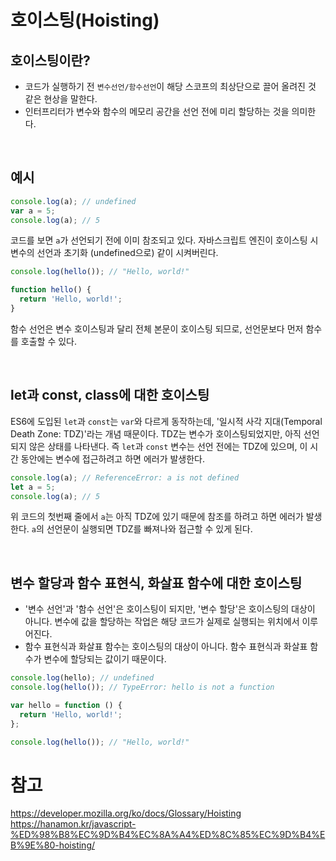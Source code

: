 # 호이스팅(Hoisting)

## 호이스팅이란?

- 코드가 실행하기 전 `변수선언/함수선언`이 해당 스코프의 최상단으로 끌어 올려진 것 같은 현상을 말한다.
- 인터프리터가 변수와 함수의 메모리 공간을 선언 전에 미리 할당하는 것을 의미한다.

</br>

## 예시

```javascript
console.log(a); // undefined
var a = 5;
console.log(a); // 5
```

코드를 보면 `a`가 선언되기 전에 이미 참조되고 있다.
자바스크립트 엔진이 호이스팅 시 변수의 선언과 초기화 (undefined으로) 같이 시켜버린다.

```javascript
console.log(hello()); // "Hello, world!"

function hello() {
  return 'Hello, world!';
}
```

함수 선언은 변수 호이스팅과 달리 전체 본문이 호이스팅 되므로, 선언문보다 먼저 함수를 호출할 수 있다.

</br>

## let과 const, class에 대한 호이스팅

ES6에 도입된 `let`과 `const`는 `var`와 다르게 동작하는데, '일시적 사각 지대(Temporal Death Zone: TDZ)'라는 개념 때문이다.
TDZ는 변수가 호이스팅되었지만, 아직 선언되지 않은 상태를 나타낸다.
즉 `let`과 `const` 변수는 선언 전에는 TDZ에 있으며, 이 시간 동안에는 변수에 접근하려고 하면 에러가 발생한다.

```javascript
console.log(a); // ReferenceError: a is not defined
let a = 5;
console.log(a); // 5
```

위 코드의 첫번째 줄에서 `a`는 아직 TDZ에 있기 때문에 참조를 하려고 하면 에러가 발생한다.
`a`의 선언문이 실행되면 TDZ를 빠져나와 접근할 수 있게 된다.

</br>

## 변수 할당과 함수 표현식, 화살표 함수에 대한 호이스팅

- '변수 선언'과 '함수 선언'은 호이스팅이 되지만, '변수 할당'은 호이스팅의 대상이 아니다. 변수에 값을 할당하는 작업은 해당 코드가 실제로 실행되는 위치에서 이루어진다.
- 함수 표현식과 화살표 함수는 호이스팅의 대상이 아니다. 함수 표현식과 화살표 함수가 변수에 할당되는 값이기 때문이다.

```javascript
console.log(hello); // undefined
console.log(hello()); // TypeError: hello is not a function

var hello = function () {
  return 'Hello, world!';
};

console.log(hello()); // "Hello, world!"
```

# 참고

https://developer.mozilla.org/ko/docs/Glossary/Hoisting</br>
https://hanamon.kr/javascript-%ED%98%B8%EC%9D%B4%EC%8A%A4%ED%8C%85%EC%9D%B4%EB%9E%80-hoisting/
